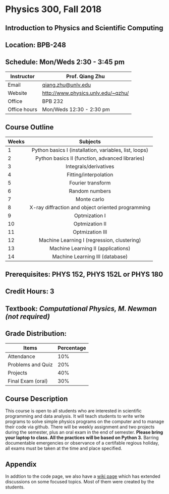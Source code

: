 # Physics 300, Fall 2018 
## Introduction to Physics and Scientific Computing 
## Location: BPB-248
## Schedule: Mon/Weds 2:30 - 3:45 pm
|Instructor| Prof. Qiang Zhu|
|--|-------------------------------|
|Email | qiang.zhu@unlv.edu|
|Website|http://www.physics.unlv.edu/~qzhu/|
|Office| BPB 232|",
|Office hours | Mon/Weds 12:30 - 2:30 pm|
    
## Course Outline
|Weeks | Subjects|
|------|:--------:|
|1     |Python basics I (installation, variables, list, loops)|
|2     |Python basics II (function, advanced libraries)|
|3     |Integrals/derivatives|
|4     |Fitting/interpolation|
|5     |Fourier transform|
|6     |Random numbers|
|7     |Monte carlo|
|8     |X-ray diffraction and object oriented programming|
|9     |Optmization I|
|10    |Optmization II|
|11    |Optmization III|
|12    |Machine Learning I (regression, clustering)|
|13    |Machine Learning II (applications)|
|14    |Machine Learning III (database)|
    
## Prerequisites: PHYS 152, PHYS 152L or PHYS 180
## Credit Hours: 3
## Textbook: _Computational Physics, M. Newman (not required)_
## Grade Distribution:
|Items|Percentage|
|-----------|----|
|Attendance        |10%|
|Problems and Quiz| 20%|
|Projects | 40% |
|Final Exam (oral) | 30% |
 
## Course Description
This course is open to all students who are interested in scientific programming and data analysis. It will teach students to write write programs to solve simple physics programs on the computer and to manage their code via github. There will be weekly assignment and two projects during the semester, plus an oral exam in the end of semester. __Please bring your laptop to class. All the practices will be based on Python 3.__ Barring documentable emergencies or observance of a certifable regious holiday, all exams must be taken at the time and place specified.

## Appendix
In addtion to the code page, we also have a [wiki page](https://github.com/qzhu2017/2017-cmp/wiki) which has extended discussions on some focused topics. Most of them were created by the students.
